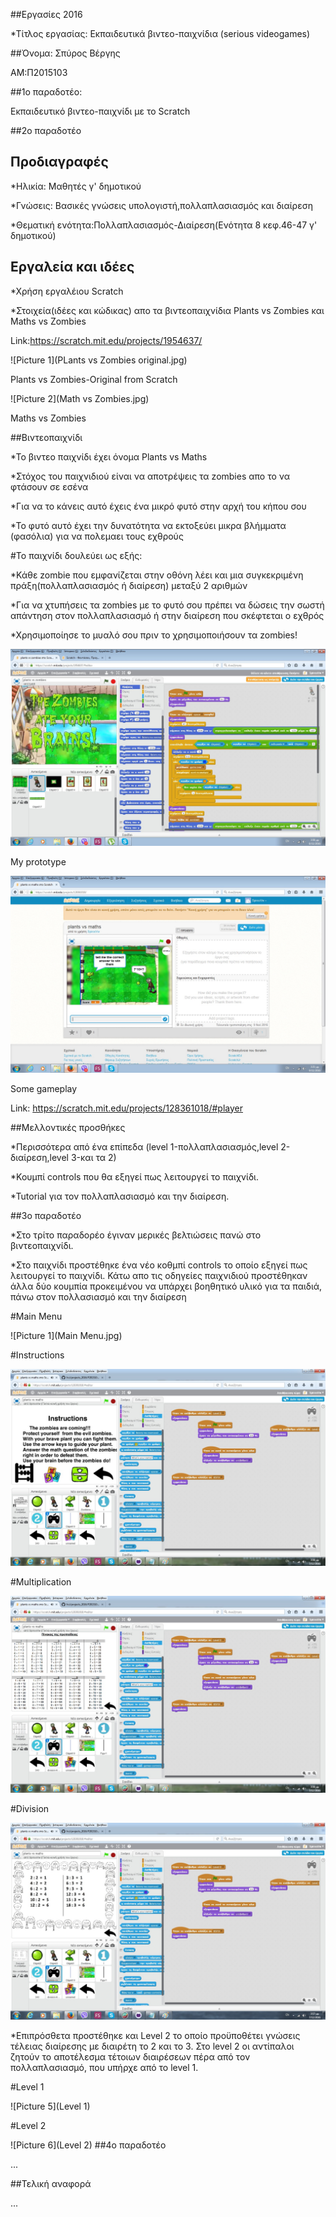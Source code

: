 ﻿##Eργασίες 2016


*Τίτλος εργασίας: Εκπαιδευτικά βιντεο-παιχνίδια (serious videogames)


##Όνομα: Σπύρος Βέργης 

ΑΜ:Π2015103

##1ο παραδοτέο: 

Εκπαιδευτικό βιντεο-παιχνίδι με το Scratch

##2ο παραδοτέο

## Προδιαγραφές

*Ηλικία: Μαθητές γ' δημοτικού

*Γνώσεις: Βασικές γνώσεις υπολογιστή,πολλαπλασιασμός και διαίρεση

*Θεματική ενότητα:Πολλαπλασιασμός-Διαίρεση(Ενότητα 8 κεφ.46-47 γ' δημοτικού)

## Εργαλεία και ιδέες

*Χρήση εργαλέιου Scratch

*Στοιχεία(ιδέες και κώδικας) απο τα βιντεοπαιχνίδια Plants vs Zombies και Maths vs Zombies

Link:https://scratch.mit.edu/projects/1954637/

![Picture 1](PLants vs Zombies original.jpg)

Plants vs Zombies-Original from Scratch

![Picture 2](Math vs Zombies.jpg)

Maths vs Zombies

##Βιντεοπαιχνίδι

*Το βιντεο παιχνίδι έχει όνομα Plants vs Maths

*Στόχος του παιχνιδιού είναι να αποτρέψεις τα zombies απο το να φτάσουν σε εσένα

*Για να το κάνεις αυτό έχεις ένα μικρό φυτό στην αρχή του κήπου σου

*Το φυτό αυτό έχει την δυνατότητα να εκτοξεύει μικρα βλήμματα (φασόλια) για να πολεμαει τους εχθρούς

#Το παιχνίδι δουλεύει ως εξής:

*Κάθε zombie που εμφανίζεται στην οθόνη λέει και μια συγκεκριμένη πράξη(πολλαπλασιασμός ή διαίρεση) μεταξύ 2 αριθμών

*Για να χτυπήσεις τα zombies με το φυτό σου πρέπει να δώσεις την σωστή απάντηση στον πολλαπλασιασμό ή στην διαίρεση που σκέφτεται ο εχθρός

*Χρησιμοποίησε το μυαλό σου πριν το χρησιμοποιήσουν τα zombies!

![picture 3](Prototype.jpg)

My prototype

![picture 4](gameplay.jpg)

Some gameplay

Link: https://scratch.mit.edu/projects/128361018/#player

##Μελλοντικές προσθήκες

*Περισσότερα από ένα επίπεδα (level 1-πολλαπλασιασμός,level 2-διαίρεση,level 3-και τα 2)

*Κουμπί controls που θα εξηγεί πως λειτουργεί το παιχνίδι.

*Tutorial για τον πολλαπλασιασμό και την διαίρεση.


##3ο παραδοτέο

*Στο τρίτο παραδορέο έγιναν μερικές βελτιώσεις πανώ στο βιντεοπαιχνίδι.

*Στο παιχνίδι προστέθηκε ένα νέο κοθμπί controls το οποίο εξηγεί πως λειτουργεί το παιχνίδι. Κάτω απο τις οδηγείες παιχνιδιού προστέθηκαν άλλα δύο κουμπία προκειμένου να υπάρχει βοηθητικό υλικό για τα παιδιά, πάνω στον πολλασιασμό και την διαίρεση  

#Main Menu

![Picture 1](Main Menu.jpg)

#Instructions

![Picture 2](Instructions.jpg)

#Multiplication

![Picture 3](multi.jpg)

#Division

![Picture 4](div.jpg)

*Επιπρόσθετα προστέθηκε και Level 2 το οποίο προϋποθέτει γνώσεις τέλειας διαίρεσης με διαιρέτη το 2 και το 3. Στο level 2  οι αντίπαλοι ζητούν το αποτέλεσμα τέτοιων διαιρέσεων πέρα από τον πολλαπλασιασμό, που υπήρχε από το level 1.

#Level 1

![Picture 5](Level 1)

#Level 2

![Picture 6](Level 2) 
##4ο παραδοτέο

...

##Τελική αναφορά 

...

